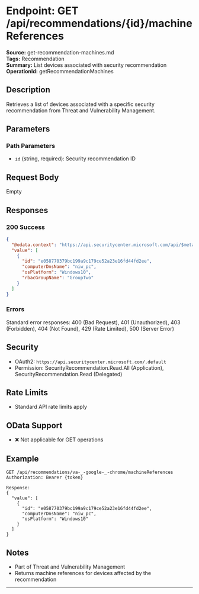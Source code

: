 # Endpoint: GET /api/recommendations/{id}/machineReferences

**Source:** get-recommendation-machines.md  
**Tags:** Recommendation  
**Summary:** List devices associated with security recommendation  
**OperationId:** getRecommendationMachines

## Description
Retrieves a list of devices associated with a specific security recommendation from Threat and Vulnerability Management.

## Parameters
### Path Parameters
- `id` (string, required): Security recommendation ID

## Request Body
Empty

## Responses
### 200 Success
```json
{
  "@odata.context": "https://api.securitycenter.microsoft.com/api/$metadata#MachineReferences",
  "value": [
    {
      "id": "e058770379bc199a9c179ce52a23e16fd44fd2ee",
      "computerDnsName": "niw_pc",
      "osPlatform": "Windows10",
      "rbacGroupName": "GroupTwo"
    }
  ]
}
```

### Errors
Standard error responses: 400 (Bad Request), 401 (Unauthorized), 403 (Forbidden), 404 (Not Found), 429 (Rate Limited), 500 (Server Error)

## Security
- OAuth2: `https://api.securitycenter.microsoft.com/.default`
- Permission: SecurityRecommendation.Read.All (Application), SecurityRecommendation.Read (Delegated)

## Rate Limits
- Standard API rate limits apply

## OData Support
- ❌ Not applicable for GET operations

## Example
```http
GET /api/recommendations/va-_-google-_-chrome/machineReferences
Authorization: Bearer {token}

Response:
{
  "value": [
    {
      "id": "e058770379bc199a9c179ce52a23e16fd44fd2ee",
      "computerDnsName": "niw_pc",
      "osPlatform": "Windows10"
    }
  ]
}
```

## Notes
- Part of Threat and Vulnerability Management
- Returns machine references for devices affected by the recommendation

---
